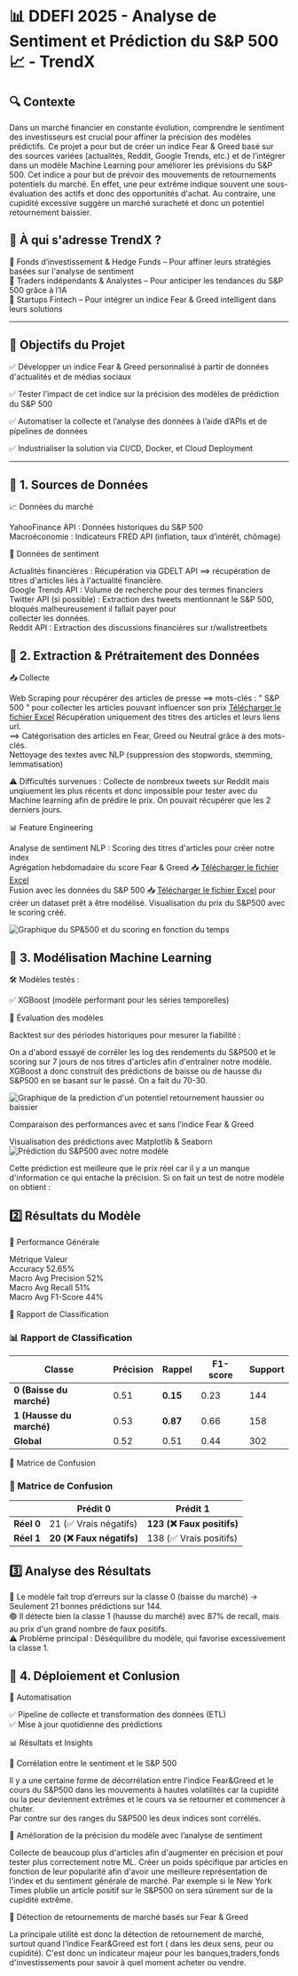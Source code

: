 # 📊 DDEFI 2025 - Analyse de Sentiment et Prédiction du S&P 500 📈 - TrendX

## 🔍 Contexte

Dans un marché financier en constante évolution, comprendre le sentiment des investisseurs est crucial pour affiner la précision des modèles prédictifs.
Ce projet a pour but de créer un indice Fear & Greed basé sur des sources variées (actualités, Reddit, Google Trends, etc.) et de l’intégrer dans un modèle Machine Learning pour améliorer les prévisions du S&P 500.
Cet indice a pour but de prévoir des mouvements de retournements potentiels du marché. En effet, une peur extrême indique souvent une sous-évaluation des actifs et donc des opportunités d'achat. Au contraire, une cupidité excessive suggère un marché suracheté et donc un potentiel retournement baissier. 

## 💼 À qui s'adresse TrendX ?

📌 Fonds d’investissement & Hedge Funds – Pour affiner leurs stratégies basées sur l'analyse de sentiment  
📌 Traders indépendants & Analystes – Pour anticiper les tendances du S&P 500 grâce à l’IA  
📌 Startups Fintech – Pour intégrer un indice Fear & Greed intelligent dans leurs solutions  

---

## 🎯 Objectifs du Projet

✅ Développer un indice Fear & Greed personnalisé à partir de données d'actualités et de médias sociaux

✅ Tester l’impact de cet indice sur la précision des modèles de prédiction du S&P 500

✅ Automatiser la collecte et l’analyse des données à l’aide d’APIs et de pipelines de données

✅ Industrialiser la solution via CI/CD, Docker, et Cloud Deployment

---

## 📌 1. Sources de Données

📈 Données du marché  

YahooFinance API : Données historiques du S&P 500    
Macroéconomie : Indicateurs FRED API (inflation, taux d’intérêt, chômage)  

📢 Données de sentiment
 
Actualités financières : Récupération via GDELT API  ==> récupération de titres d'articles liés à l'actualité financière.       
Google Trends API : Volume de recherche pour des termes financiers    
Twitter API (si possible) : Extraction des tweets mentionnant le S&P 500, bloqués malheureusement il fallait payer pour    
collecter les données.   
Reddit API : Extraction des discussions financières sur r/wallstreetbets   

## 📌 2. Extraction & Prétraitement des Données

📥 Collecte

Web Scraping pour récupérer des articles de presse ==> mots-clés : " S&P 500 " pour collecter les articles pouvant influencer son prix
[Télécharger le fichier Excel](SP500_Fear_Greed_Articles_finale.xlsx)
Récupération uniquement des titres des articles et leurs liens url.   
==> Catégorisation des articles en Fear, Greed ou Neutral grâce à des mots-clés.  
Nettoyage des textes avec NLP (suppression des stopwords, stemming, lemmatisation)    

⚠️ Difficultés survenues : Collecte de nombreux tweets sur Reddit mais unqiuement les plus récents et donc impossible pour tester avec du Machine learning afin de prédire le prix. On pouvait récupérer que les 2 derniers jours.  

📊 Feature Engineering

Analyse de sentiment NLP : Scoring des titres d'articles pour créer notre index   
Agrégation hebdomadaire du score Fear & Greed 📥 [Télécharger le fichier Excel](sp500_with_scores_7_days-2.xlsx)  
Fusion avec les données du S&P 500 📥 [Télécharger le fichier Excel](https://github.com/votre-repo/votre-projet/blob/main/fichier.xlsx)
pour créer un dataset prêt à être modélisé.
Visualisation du prix du S&P500 avec le scoring créé.

![Graphique du SP&500 et du scoring en fonction du temps](GraphiqueS&P-Fear&Greed.png)  

## 📌 3. Modélisation Machine Learning

🛠️ Modèles testés :

✅ XGBoost (modèle performant pour les séries temporelles)  
 
🎯 Évaluation des modèles

Backtest sur des périodes historiques pour mesurer la fiabilité :    

On a d'abord essayé de corréler les log des rendements du S&P500 et le scoring sur 7 jours de nos titres d'articles afin d'entraîner notre modèle. XGBoost a donc construit des prédictions de baisse ou de hausse du S&P500 en se basant sur le passé. On a fait du 70-30.  

![Graphique de la prediction d'un potentiel retournement haussier ou baissier](PrédictionML.png)

Comparaison des performances avec et sans l’indice Fear & Greed  

Visualisation des prédictions avec Matplotlib & Seaborn  
![Prédiction du S&P500 avec notre modèle](Prédiction_prix_S&P500.png)

Cette prédiction est meilleure que le prix réel car il y a un manque d'information ce qui entache la précision. Si on fait un test de notre modèle on obtient : 

## 2️⃣ Résultats du Modèle

📌 Performance Générale

Métrique	Valeur  
Accuracy	52.65%  
Macro Avg Precision	52%  
Macro Avg Recall	51%  
Macro Avg F1-Score	44%  

📌 Rapport de Classification

### 📊 Rapport de Classification

| Classe | Précision | Rappel | F1-score | Support |
|--------|------------|--------|-----------|---------|
| **0 (Baisse du marché)** | 0.51 | **0.15** | 0.23 | 144 |
| **1 (Hausse du marché)** | 0.53 | **0.87** | 0.66 | 158 |
| **Global** | 0.52 | 0.51 | 0.44 | 302 |

📌 Matrice de Confusion 

### 🔎 Matrice de Confusion

|   | Prédit **0** | Prédit **1** |
|---|-------------|-------------|
| **Réel 0** | 21 (✅ Vrais négatifs) | **123 (❌ Faux positifs)** |
| **Réel 1** | **20 (❌ Faux négatifs)** | 138 (✅ Vrais positifs) |

## 3️⃣ Analyse des Résultats

🔴 Le modèle fait trop d’erreurs sur la classe 0 (baisse du marché) → Seulement 21 bonnes prédictions sur 144.  
🟢 Il détecte bien la classe 1 (hausse du marché) avec 87% de recall, mais au prix d'un grand nombre de faux positifs.  
⚠️ Problème principal : Déséquilibre du modèle, qui favorise excessivement la classe 1.  


## 📌 4. Déploiement et Conlusion

🚀 Automatisation

✅ Pipeline de collecte et transformation des données (ETL)  
✅ Mise à jour quotidienne des prédictions  


📊 Résultats et Insights

📌 Corrélation entre le sentiment et le S&P 500 

Il y a une certaine forme de décorrélation entre l'indice Fear&Greed et le cours du S&P500 dans les mouvements à hautes volatilités car la cupidité ou la peur deviennent extrêmes et le cours va se retourner et commencer à chuter.  
Par contre sur des ranges du S&P500 les deux indices sont corrélés. 

📌 Amélioration de la précision du modèle avec l’analyse de sentiment  

Collecte de beaucoup plus d'articles afin d'augmenter en précision et pour tester plus correctement notre ML. Créer un poids spécifique par articles en fonction de leur popularité afin d'avoir une meilleure représentation de l'index et du sentiment générale de marché. Par exemple si le New York Times plublie un article positif sur le S&P500 on sera sûrement sur de la cupidité extrême.

📌 Détection de retournements de marché basés sur Fear & Greed  

La principale utilité est donc la détection de retournement de marché, surtout quand l'indice Fear&Greed est fort ( dans les deux sens, peur ou cupidité). C'est donc un indicateur majeur pour les banques,traders,fonds d'investissements pour savoir à quel moment acheter ou vendre. 
